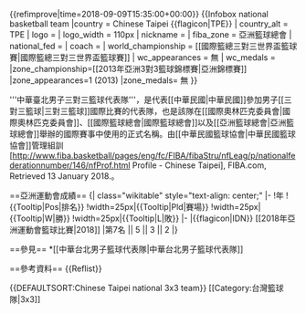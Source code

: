 {{refimprove|time=2018-09-09T15:35:00+00:00}}
{{Infobox national basketball team
|country = Chinese Taipei {{flagicon|TPE}}
| country_alt       = TPE
| logo              = 
| logo_width        = 110px
| nickname          =
| fiba_zone         = 亞洲籃球總會
| national_fed      = 
| coach             = 
| world_championship = [[國際籃總三對三世界盃籃球賽|國際籃總三對三世界盃籃球賽]]
| wc_appearances    = 無
| wc_medals    = 
|zone_championship=[[2013年亞洲3對3籃球錦標賽|亞洲錦標賽]]
|zone_appearances=1  (2013)
|zone_medals= 無
}}

'''中華臺北男子三對三籃球代表隊'''，是代表[[中華民國|中華民國]]參加男子[[三對三籃球|三對三籃球]]國際比賽的代表隊，也是該隊在[[國際奧林匹克委員會|國際奧林匹克委員會]]、[[國際籃球總會|國際籃球總會]]以及[[亞洲籃球總會|亞洲籃球總會]]舉辦的國際賽事中使用的正式名稱。由[[中華民國籃球協會|中華民國籃球協會]]管理組訓<ref>[http://www.fiba.basketball/pages/eng/fc/FIBA/fibaStru/nfLeag/p/nationalfederationnumber/146/nfProf.html Profile - Chinese Taipei], FIBA.com, Retrieved 13 January 2018.</ref>。

==亞洲運動會成績==
{| class="wikitable" style="text-align: center;"
|-
!年
!{{Tooltip|Pos|排名}}
!width=25px|{{Tooltip|Pld|賽場}}
!width=25px|{{Tooltip|W|勝}}
!width=25px|{{Tooltip|L|敗}}
|-
|{{flagicon|IDN}} [[2018年亞洲運動會籃球比賽|2018]]
|第7名 || 5 || 3 || 2
|}

==參見==
*[[中華台北男子籃球代表隊|中華台北男子籃球代表隊]]

==參考資料==
{{Reflist}}


{{DEFAULTSORT:Chinese Taipei national 3x3 team}}
[[Category:台灣籃球隊|3x3]]
